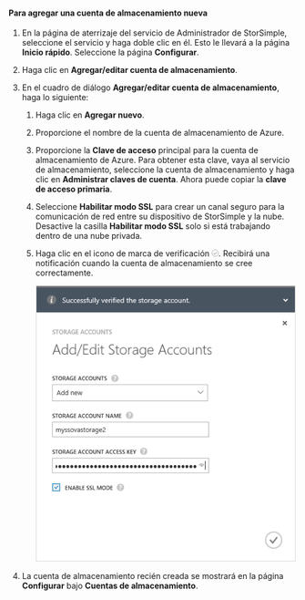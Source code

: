 <!--author=alkohli last changed: 01/28/16-->

#### Para agregar una cuenta de almacenamiento nueva
1. En la página de aterrizaje del servicio de Administrador de StorSimple, seleccione el servicio y haga doble clic en él. Esto le llevará a la página **Inicio rápido**. Seleccione la página **Configurar**.
2. Haga clic en **Agregar/editar cuenta de almacenamiento**.
3. En el cuadro de diálogo **Agregar/editar cuenta de almacenamiento**, haga lo siguiente:
   
   1. Haga clic en **Agregar nuevo**.
   2. Proporcione el nombre de la cuenta de almacenamiento de Azure.
   3. Proporcione la **Clave de acceso** principal para la cuenta de almacenamiento de Azure. Para obtener esta clave, vaya al servicio de almacenamiento, seleccione la cuenta de almacenamiento y haga clic en **Administrar claves de cuenta**. Ahora puede copiar la **clave de acceso primaria**.
   4. Seleccione **Habilitar modo SSL** para crear un canal seguro para la comunicación de red entre su dispositivo de StorSimple y la nube. Desactive la casilla **Habilitar modo SSL** solo si está trabajando dentro de una nube privada.
   5. Haga clic en el icono de marca de verificación ![icono de marca de verificación](./media/storsimple-ova-configure-new-storage-account/checkicon-include.png). Recibirá una notificación cuando la cuenta de almacenamiento se cree correctamente.
      
        ![Add storage account](./media/storsimple-ova-configure-new-storage-account/addnewstorageaccount-include.png)
4. La cuenta de almacenamiento recién creada se mostrará en la página **Configurar** bajo **Cuentas de almacenamiento**.

<!---HONumber=AcomDC_0204_2016-->